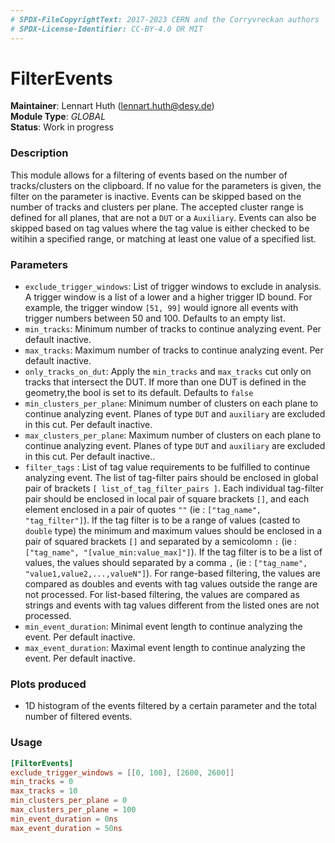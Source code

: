 ```yaml
---
# SPDX-FileCopyrightText: 2017-2023 CERN and the Corryvreckan authors
# SPDX-License-Identifier: CC-BY-4.0 OR MIT
---
```

# FilterEvents
**Maintainer**: Lennart Huth (lennart.huth@desy.de)  
**Module Type**: *GLOBAL*  
**Status**: Work in progress  

### Description
This module allows for a filtering of events based on the number of tracks/clusters on the clipboard. If no value for the parameters is given, the filter on the parameter is inactive.
Events can be skipped based on the number of tracks and clusters per plane. The accepted cluster range is defined for all planes, that are not a `DUT` or a `Auxiliary`.
Events can also be skipped based on tag values where the tag value is either checked to be witihin a specified range, or matching at least one value of a specified list.

### Parameters

* `exclude_trigger_windows`: List of trigger windows to exclude in analysis. A trigger window is a list of a lower and a higher trigger ID bound. For example, the trigger window `[51, 99]` would ignore all events with trigger numbers between 50 and 100. Defaults to an empty list.
* `min_tracks`: Minimum number of tracks to continue analyzing event. Per default inactive.
* `max_tracks`: Maximum number of tracks to continue analyzing event. Per default inactive.
* `only_tracks_on_dut`: Apply the `min_tracks` and `max_tracks` cut only on tracks that intersect the DUT. If more than one DUT is defined in the geometry,the bool is set to its default. Defaults to `false`
* `min_clusters_per_plane`: Minimum number of clusters on each plane to continue analyzing event. Planes of type `DUT` and `auxiliary` are excluded in this cut. Per default inactive.
* `max_clusters_per_plane`: Maximum number of clusters on each plane to continue analyzing event. Planes of type `DUT` and `auxiliary` are excluded in this cut. Per default inactive..
* `filter_tags` : List of tag value requirements to be fulfilled to continue analyzing event. The list of tag-filter pairs should be enclosed in global pair of brackets `[ list_of_tag_filter_pairs ]`. Each individual tag-filter pair should be enclosed in local pair of square brackets `[]`, and each element enclosed in a pair of quotes `""` (ie : `["tag_name", "tag_filter"]`). If the tag filter is to be a range of values (casted to `double` type) the minimum and maximum values should be enclosed in a pair of squared brackets `[]` and separated by a semicolomn `:` (ie : `["tag_name", "[value_min:value_max]"]`). If the tag filter is to be a list of values, the values should separated by a comma `,` (ie : `["tag_name", "value1,value2,...,valueN"]`). For range-based filtering, the values are compared as doubles and events with tag values outside the range are not processed. For list-based filtering, the values are compared as strings and events with tag values different from the listed ones are not processed.
* `min_event_duration`: Minimal event length to continue analyzing the event. Per default inactive.
* `max_event_duration`: Maximal event length to continue analyzing the event. Per default inactive.

### Plots produced
* 1D histogram of the events filtered by a certain parameter and the total number of filtered events.

### Usage
```toml
[FilterEvents]
exclude_trigger_windows = [[0, 100], [2600, 2600]]
min_tracks = 0
max_tracks = 10
min_clusters_per_plane = 0
max_clusters_per_plane = 100
min_event_duration = 0ns
max_event_duration = 50ns
```
